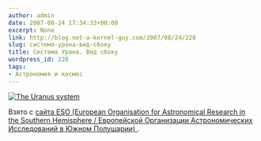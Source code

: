```yaml
---
author: admin
date: 2007-08-24 17:34:33+00:00
excerpt: None
link: http://blog.not-a-kernel-guy.com/2007/08/24/228
slug: система-урана-вид-сбоку
title: Система Урана. Вид сбоку
wordpress_id: 228
tags:
- Астрономия и космос
---
```


[![The Uranus system](/2007/08/phot-37-07-preview.jpg)](/2007/08/phot-37-07-normal.jpg)

Взято с [сайта ESO (European Organisation for Astronomical Research in the Southern Hemisphere / Европейской Организации Астрономических Исследований в Южном Полушарии) ](http://www.eso.org/public/outreach/press-rel/pr-2007/pr-37-07.html).
